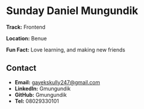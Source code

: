 # Sunday Daniel Mungundik

**Track:** Frontend

**Location:** Benue

**Fun Fact:** Love learning, and making new friends

## Contact
* **Email:** gayekskully247@gmail.com
* **LinkedIn:** Gmungundik
* **GitHub:** Gmungundik
* **Tel:** 08029330101
